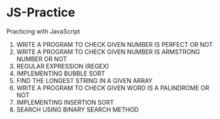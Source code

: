 # JS-Practice
Practicing with JavaScript


1. WRITE A PROGRAM TO CHECK GIVEN NUMBER IS PERFECT OR NOT
2. WRITE A PROGRAM TO CHECK GIVEN NUMBER IS ARMSTRONG NUMBER OR NOT
3. REGULAR EXPRESSION (REGEX)
4. IMPLEMENTING BUBBLE SORT
5. FIND THE LONGEST STRING IN A GIVEN ARRAY
6. WRITE A PROGRAM TO CHECK GIVEN WORD IS A PALINDROME OR NOT
7. IMPLEMENTING INSERTION SORT
8. SEARCH USING BINARY SEARCH METHOD
